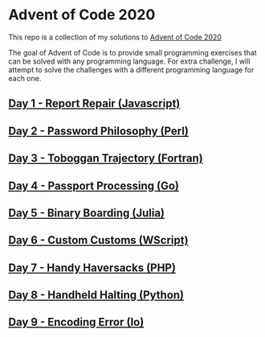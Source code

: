 # Advent of Code 2020

This repo is a collection of my solutions to [Advent of Code 2020](https://adventofcode.com/2020)

The goal of Advent of Code is to provide small programming exercises that can be solved with any programming language. For extra challenge, I will attempt to solve the challenges with a different programming language for each one.

## [Day 1 - Report Repair (Javascript)](./day01/day1.md)
## [Day 2 - Password Philosophy (Perl)](./day02/day2.md)
## [Day 3 - Toboggan Trajectory (Fortran)](./day03/day3.md)
## [Day 4 - Passport Processing (Go)](./day04/day4.md)
## [Day 5 - Binary Boarding (Julia)](./day05/day5.md)
## [Day 6 - Custom Customs (WScript)](./day06/day6.md)
## [Day 7 - Handy Haversacks (PHP)](./day07/day7.md)
## [Day 8 - Handheld Halting (Python)](./day08/day8.md)
## [Day 9 - Encoding Error (Io)](./day09/day9.md)
